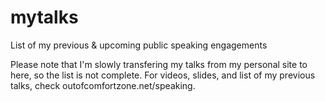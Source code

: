# mytalks
List of my previous &amp; upcoming public speaking engagements

Please note that I'm slowly transfering my talks from my personal site to here, so the list is not complete. For videos, slides, and list of my previous talks, check outofcomfortzone.net/speaking.
